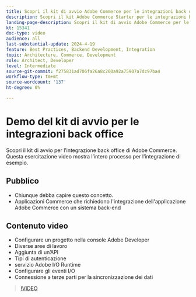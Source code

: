 ```yaml
---
title: Scopri il kit di avvio Adobe Commerce per le integrazioni back office
description: Scopri il kit Adobe Commerce Starter per le integrazioni back office. Questa dimostrazione video mostra la potenza e la facilità di connessione alle integrazioni di back office mediante questo approccio.
landing-page-description: Scopri il kit di avvio Adobe Commerce per le integrazioni back office
kt: 15341
doc-type: video
audience: all
last-substantial-update: 2024-4-19
feature: Best Practices, Backend Development, Integration
topic: Architecture, Commerce, Development
role: Architect, Developer
level: Intermediate
source-git-commit: f275831ad706fa26a8c200a92a75907a7dc97ba4
workflow-type: tm+mt
source-wordcount: '137'
ht-degree: 0%

---
```



# Demo del kit di avvio per le integrazioni back office

Scopri il kit di avvio per l’integrazione back office di Adobe Commerce. Questa esercitazione video mostra l’intero processo per l’integrazione di esempio.

## Pubblico

* Chiunque debba capire questo concetto.
* Applicazioni Commerce che richiedono l&#39;integrazione dell&#39;applicazione Adobe Commerce con un sistema back-end

## Contenuto video

* Configurare un progetto nella console Adobe Developer
* Diverse aree di lavoro
* Aggiunta di un’API
* Tipi di autenticazione
* servizio Adobe I/O Runtime
* Configurare gli eventi I/O
* Connessione a terze parti per la sincronizzazione dei dati

>[!VIDEO](https://video.tv.adobe.com/v/3428629?learn=on)